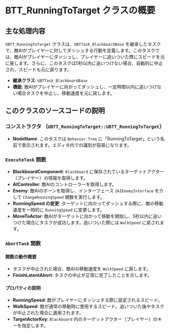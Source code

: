 # BTT_RunningToTarget クラスの概要

## 主な処理内容

`UBTT_RunningToTarget` クラスは、`UBTTask_BlackboardBase` を継承したタスクで、敵AIがプレイヤーに対してダッシュする行動を定義します。このタスクでは、敵AIがプレイヤーにダッシュし、プレイヤーに追いついた際にスピードを元に戻します。さらに、このタスクは5秒以内に追いつけない場合、自動的に中止され、スピードも元に戻ります。

- **継承クラス**: `UBTTask_BlackboardBase`
- **機能**: 敵AIがプレイヤーに向かってダッシュし、一定時間以内に追いつけない場合タスクを中止し、移動速度を元に戻します。

## このクラスのソースコードの説明

### コンストラクタ （`UBTT_RunningToTarget::UBTT_RunningToTarget`）
- **NodeName**: このタスクは `Behavior Tree` に「RunningToTarget」という名前で表示されます。エディタ内での識別が容易になります。

### `ExecuteTask` 関数
- **BlackboardComponent**: `Blackboard` に保存されているターゲットアクター（プレイヤー）の情報を取得します。
- **AIController**: 敵AIのコントローラーを取得します。
- **Enemy**: 敵AIのポーンを取得し、インターフェース `IAIEnemyInterface` を介して `ChangeRunningSpeed` 関数を実行します。
- **RunningSpeed の変更**: ターゲットに向かってダッシュする際に、敵の移動速度を一時的に `RunningSpeed` に変更します。
- **MoveToActor**: 敵AIがターゲットに向かって移動を開始し、5秒以内に追いつけた場合にタスクが成功します。追いついた際には `WalkSpeed` に戻されます。

### `AbortTask` 関数

#### 関数の動作概要
- タスクが中止された場合、敵AIの移動速度を `WalkSpeed` に戻します。
- **FinishLatentAbort**: タスクの中止が正常に完了したことを示します。

#### プロパティの説明
- **RunningSpeed**: 敵がプレイヤーにダッシュする際に設定されるスピード。
- **WalkSpeed**: 敵が通常の移動時に使用するスピード。追いついた後やタスクが中止された場合に適用されます。
- **TargetActorKey**: `Blackboard` 内のターゲットアクター（プレイヤー）のキーを指定します。